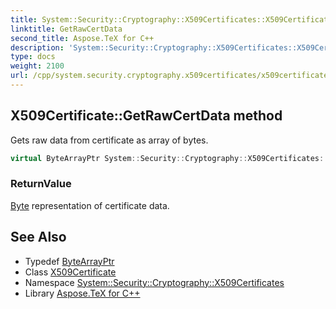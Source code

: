 ```yaml
---
title: System::Security::Cryptography::X509Certificates::X509Certificate::GetRawCertData method
linktitle: GetRawCertData
second_title: Aspose.TeX for C++
description: 'System::Security::Cryptography::X509Certificates::X509Certificate::GetRawCertData method. Gets raw data from certificate as array of bytes in C++.'
type: docs
weight: 2100
url: /cpp/system.security.cryptography.x509certificates/x509certificate/getrawcertdata/
---
```

## X509Certificate::GetRawCertData method


Gets raw data from certificate as array of bytes.

```cpp
virtual ByteArrayPtr System::Security::Cryptography::X509Certificates::X509Certificate::GetRawCertData() const
```


### ReturnValue

[Byte](../../../system/byte/) representation of certificate data.

## See Also

* Typedef [ByteArrayPtr](../../../system/bytearrayptr/)
* Class [X509Certificate](../)
* Namespace [System::Security::Cryptography::X509Certificates](../../)
* Library [Aspose.TeX for C++](../../../)
